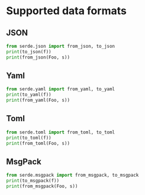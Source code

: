 # Supported data formats

## JSON

```python
from serde.json import from_json, to_json
print(to_json(f))
print(from_json(Foo, s))
```

## Yaml

```python
from serde.yaml import from_yaml, to_yaml
print(to_yaml(f))
print(from_yaml(Foo, s))
```

## Toml

```python
from serde.toml import from_toml, to_toml
print(to_toml(f))
print(from_toml(Foo, s))
```

## MsgPack

```python
from serde.msgpack import from_msgpack, to_msgpack
print(to_msgpack(f))
print(from_msgpack(Foo, s))
```

